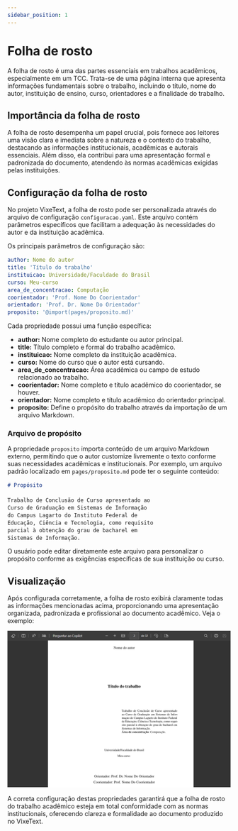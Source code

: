 ```yaml
---
sidebar_position: 1
---
```


# Folha de rosto

A folha de rosto é uma das partes essenciais em trabalhos acadêmicos, especialmente em um TCC. Trata-se de uma página interna que apresenta informações fundamentais sobre o trabalho, incluindo o título, nome do autor, instituição de ensino, curso, orientadores e a finalidade do trabalho.

## Importância da folha de rosto

A folha de rosto desempenha um papel crucial, pois fornece aos leitores uma visão clara e imediata sobre a natureza e o contexto do trabalho, destacando as informações institucionais, acadêmicas e autorais essenciais. Além disso, ela contribui para uma apresentação formal e padronizada do documento, atendendo às normas acadêmicas exigidas pelas instituições.

## Configuração da folha de rosto

No projeto VixeText, a folha de rosto pode ser personalizada através do arquivo de configuração `configuracao.yaml`. Este arquivo contém parâmetros específicos que facilitam a adequação às necessidades do autor e da instituição acadêmica.

Os principais parâmetros de configuração são:

```yaml
author: Nome do autor
title: 'Título do trabalho'
instituicao: Universidade/Faculdade do Brasil
curso: Meu-curso
area_de_concentracao: Computação
coorientador: 'Prof. Nome Do Coorientador'
orientador: 'Prof. Dr. Nome Do Orientador'
proposito: '@import(pages/proposito.md)'
```

Cada propriedade possui uma função específica:

- **author:** Nome completo do estudante ou autor principal.
- **title:** Título completo e formal do trabalho acadêmico.
- **instituicao:** Nome completo da instituição acadêmica.
- **curso:** Nome do curso que o autor está cursando.
- **area_de_concentracao:** Área acadêmica ou campo de estudo relacionado ao trabalho.
- **coorientador:** Nome completo e título acadêmico do coorientador, se houver.
- **orientador:** Nome completo e título acadêmico do orientador principal.
- **proposito:** Define o propósito do trabalho através da importação de um arquivo Markdown.

### Arquivo de propósito

A propriedade `proposito` importa conteúdo de um arquivo Markdown externo, permitindo que o autor customize livremente o texto conforme suas necessidades acadêmicas e institucionais. Por exemplo, um arquivo padrão localizado em `pages/proposito.md` pode ter o seguinte conteúdo:

```md
# Propósito

Trabalho de Conclusão de Curso apresentado ao
Curso de Graduação em Sistemas de Informação
do Campus Lagarto do Instituto Federal de
Educação, Ciência e Tecnologia, como requisito
parcial à obtenção do grau de bacharel em
Sistemas de Informação.
```

O usuário pode editar diretamente este arquivo para personalizar o propósito conforme as exigências específicas de sua instituição ou curso.

## Visualização

Após configurada corretamente, a folha de rosto exibirá claramente todas as informações mencionadas acima, proporcionando uma apresentação organizada, padronizada e profissional ao documento acadêmico. Veja o exemplo:

![Exemplo da folha de rosto em PDF](../../assets/img/exemplo-de-folha-de-rosto.png)

A correta configuração destas propriedades garantirá que a folha de rosto do trabalho acadêmico esteja em total conformidade com as normas institucionais, oferecendo clareza e formalidade ao documento produzido no VixeText.
